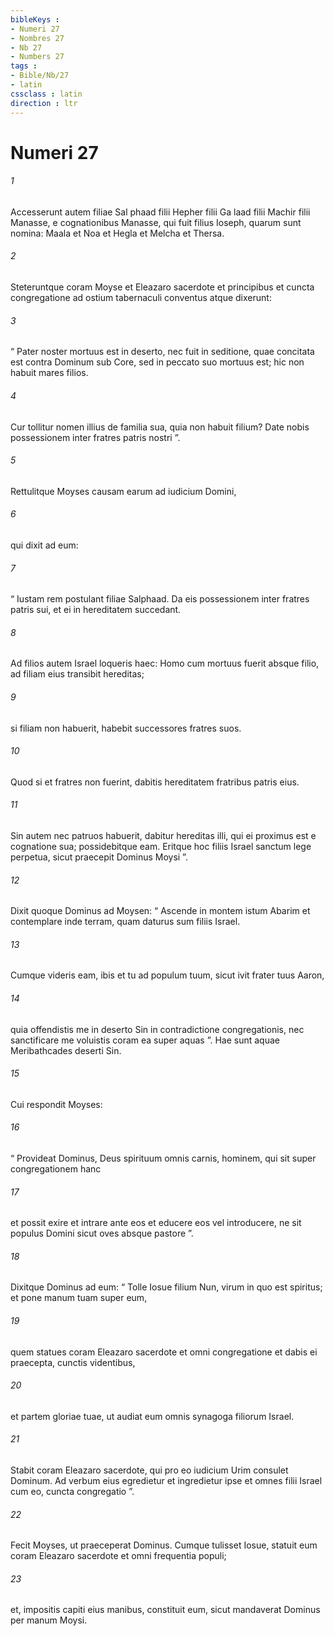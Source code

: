 ```yaml
---
bibleKeys : 
- Numeri 27
- Nombres 27
- Nb 27
- Numbers 27
tags : 
- Bible/Nb/27
- latin
cssclass : latin
direction : ltr
---
```


# Numeri 27

###### 1
Accesserunt autem filiae Sal phaad filii Hepher filii Ga laad filii Machir filii Manasse, e cognationibus Manasse, qui fuit filius Ioseph, quarum sunt nomina: Maala et Noa et Hegla et Melcha et Thersa. 
###### 2
Steteruntque coram Moyse et Eleazaro sacerdote et principibus et cuncta congregatione ad ostium tabernaculi conventus atque dixerunt: 
###### 3
“ Pater noster mortuus est in deserto, nec fuit in seditione, quae concitata est contra Dominum sub Core, sed in peccato suo mortuus est; hic non habuit mares filios. 
###### 4
Cur tollitur nomen illius de familia sua, quia non habuit filium? Date nobis possessionem inter fratres patris nostri ”.
###### 5
Rettulitque Moyses causam earum ad iudicium Domini, 
###### 6
qui dixit ad eum: 
###### 7
“ Iustam rem postulant filiae Salphaad. Da eis possessionem inter fratres patris sui, et ei in hereditatem succedant. 
###### 8
Ad filios autem Israel loqueris haec: Homo cum mortuus fuerit absque filio, ad filiam eius transibit hereditas; 
###### 9
si filiam non habuerit, habebit successores fratres suos. 
###### 10
Quod si et fratres non fuerint, dabitis hereditatem fratribus patris eius. 
###### 11
Sin autem nec patruos habuerit, dabitur hereditas illi, qui ei proximus est e cognatione sua; possidebitque eam. Eritque hoc filiis Israel sanctum lege perpetua, sicut praecepit Dominus Moysi ”.
###### 12
Dixit quoque Dominus ad Moysen: “ Ascende in montem istum Abarim et contemplare inde terram, quam daturus sum filiis Israel. 
###### 13
Cumque videris eam, ibis et tu ad populum tuum, sicut ivit frater tuus Aaron, 
###### 14
quia offendistis me in deserto Sin in contradictione congregationis, nec sanctificare me voluistis coram ea super aquas ”. Hae sunt aquae Meribathcades deserti Sin.
###### 15
Cui respondit Moyses: 
###### 16
“ Provideat Dominus, Deus spirituum omnis carnis, hominem, qui sit super congregationem hanc 
###### 17
et possit exire et intrare ante eos et educere eos vel introducere, ne sit populus Domini sicut oves absque pastore ”. 
###### 18
Dixitque Dominus ad eum: “ Tolle Iosue filium Nun, virum in quo est spiritus; et pone manum tuam super eum, 
###### 19
quem statues coram Eleazaro sacerdote et omni congregatione et dabis ei praecepta, cunctis videntibus, 
###### 20
et partem gloriae tuae, ut audiat eum omnis synagoga filiorum Israel. 
###### 21
Stabit coram Eleazaro sacerdote, qui pro eo iudicium Urim consulet Dominum. Ad verbum eius egredietur et ingredietur ipse et omnes filii Israel cum eo, cuncta congregatio ”.
###### 22
Fecit Moyses, ut praeceperat Dominus. Cumque tulisset Iosue, statuit eum coram Eleazaro sacerdote et omni frequentia populi; 
###### 23
et, impositis capiti eius manibus, constituit eum, sicut mandaverat Dominus per manum Moysi.
